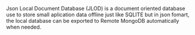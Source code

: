 Json Local Document Database (JLOD) is a document oriented database  use to store small aplication data offline just like SQLITE but in json fomart, the local database can be exported to Remote MongoDB automatically when needed.
